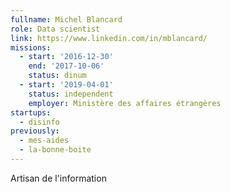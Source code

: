 ```yaml
---
fullname: Michel Blancard
role: Data scientist
link: https://www.linkedin.com/in/mblancard/
missions:
  - start: '2016-12-30'
    end: '2017-10-06'
    status: dinum
  - start: '2019-04-01'
    status: independent
    employer: Ministère des affaires étrangères
startups:
  - disinfo
previously:
  - mes-aides
  - la-bonne-boite
---
```


Artisan de l'information
